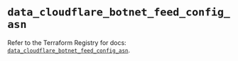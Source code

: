 # `data_cloudflare_botnet_feed_config_asn`

Refer to the Terraform Registry for docs: [`data_cloudflare_botnet_feed_config_asn`](https://registry.terraform.io/providers/cloudflare/cloudflare/5.2.0/docs/data-sources/botnet_feed_config_asn).
